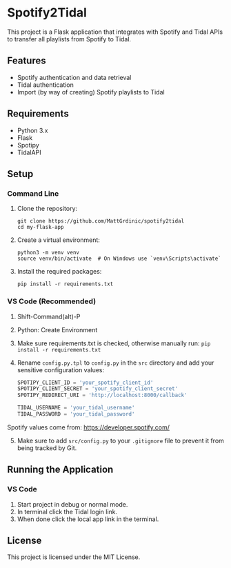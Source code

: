 # Spotify2Tidal

This project is a Flask application that integrates with Spotify and Tidal APIs to transfer all playlists from Spotify to Tidal.

## Features

- Spotify authentication and data retrieval
- Tidal authentication
- Import (by way of creating) Spotify playlists to Tidal

## Requirements

- Python 3.x
- Flask
- Spotipy
- TidalAPI

## Setup

### Command Line

1. Clone the repository:

   ```
   git clone https://github.com/MattGrdinic/spotify2tidal
   cd my-flask-app
   ```

2. Create a virtual environment:

   ```
   python3 -m venv venv
   source venv/bin/activate  # On Windows use `venv\Scripts\activate`
   ```

3. Install the required packages:

   ```
   pip install -r requirements.txt
   ```

### VS Code (Recommended)

1. Shift-Command(alt)-P

2. Python: Create Environment

3. Make sure requirements.txt is checked, otherwise manually run: `pip install -r requirements.txt`


4. Rename `config.py.tpl` to `config.py` in the `src` directory and add your sensitive configuration values:

   ```python
   SPOTIPY_CLIENT_ID = 'your_spotify_client_id'
   SPOTIPY_CLIENT_SECRET = 'your_spotify_client_secret'
   SPOTIPY_REDIRECT_URI = 'http://localhost:8000/callback'

   TIDAL_USERNAME = 'your_tidal_username'
   TIDAL_PASSWORD = 'your_tidal_password'
   ```

Spotify values come from: https://developer.spotify.com/

5. Make sure to add `src/config.py` to your `.gitignore` file to prevent it from being tracked by Git.

## Running the Application

### VS Code

1. Start project in debug or normal mode.
2. In terminal click the Tidal login link.
3. When done click the local app link in the terminal.

## License

This project is licensed under the MIT License.
